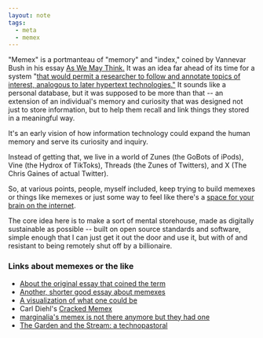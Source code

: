 ```yaml
---
layout: note
tags:
  - meta
  - memex
---
```






"Memex" is a portmanteau of "memory" and  "index," coined by Vannevar Bush in his essay [As We May Think.](https://archive.org/details/as-we-may-think/page/n1/mode/2up) It was an idea far ahead of its time for a system "[that would permit a researcher to follow and annotate topics of interest, analogous to later hypertext technologies."](https://www.wordnik.com/words/memex) It sounds like a personal database, but it was supposed to be more than that -- an extension of an individual's memory and curiosity that was designed not just to store information, but to help them recall and link things they stored in a meaningful way.
 
It's an early vision of how information technology could expand the human memory and serve its curiosity and inquiry.

Instead of getting that, we live in a world of Zunes (the GoBots of iPods), Vine (the Hydrox of TikToks), Threads (the Zunes of Twitters), and X (The Chris Gaines of actual Twitter).

So, at various points, people, myself included, keep trying to build memexes or things like memexes or just some way to feel like there's a [space for your brain on the internet](https://pinboard.in/u:nimdaghlian/t:cozyweb/).

The core idea here is to make a sort of mental storehouse, made as digitally sustainable as possible -- built on open source standards and software, simple enough that I can just get it out the door and use it, but with of and resistant to being remotely shut off by a billionaire.

### Links about memexes or the like


- [About the original essay that coined the term](https://en.wikipedia.org/wiki/As_We_May_Think)
- [Another, shorter good essay about memexes](https://srconstantin.posthaven.com/how-to-make-a-memex)
- [A visualization of what one could be](https://www.youtube.com/watch?v=c539cK58ees)
- Carl Diehl's [Cracked Memex](https://www.electronicelsewhere.com/cracked)
- [marginalia's memex is not there anymore but they had one](https://www.marginalia.nu/log/80-rip-memex/)
- [The Garden and the Stream: a technopastoral](https://hapgood.us/2015/10/17/the-garden-and-the-stream-a-technopastoral/)

